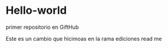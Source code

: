 # Hello-world
primer repositorio en GiftHub


Este es un cambio que hicimoas en la rama ediciones read me
